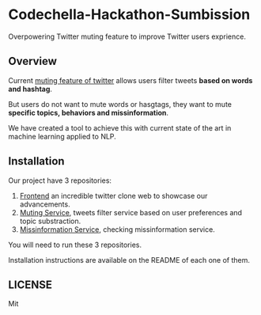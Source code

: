 # Codechella-Hackathon-Sumbission


Overpowering Twitter muting feature to improve Twitter users exprience. 


## Overview
Current [muting feature of twitter](https://help.twitter.com/en/using-twitter/advanced-twitter-mute-options) allows users filter tweets **based on words and hashtag**.

But users do not want to mute words or hasgtags, they want to mute **specific topics, behaviors and missinformation**.

We have created a tool to achieve this with current state of the art in machine learning applied to NLP.


## Installation

Our project have 3 repositories:

1. [Frontend](https://github.com/PotatoSpudowski/Ribitter-web) an incredible twitter clone web to showcase our advancements.
2. [Muting Service](https://github.com/PotatoSpudowski/Elixr), tweets filter service based on user preferences and topic substraction.
3. [Missinformation Service](https://github.com/PotatoSpudowski/MisMatch), checking missinformation service.

You will need to run these 3 repositories.

Installation instructions are available on the README of each one of them.


## LICENSE
Mit
